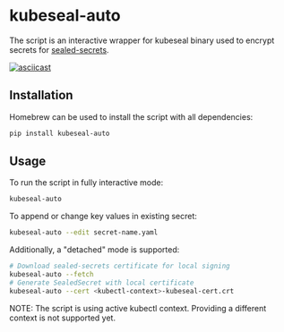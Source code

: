 # kubeseal-auto

The script is an interactive wrapper for kubeseal binary used to encrypt secrets for [sealed-secrets](https://github.com/bitnami-labs/sealed-secrets).

[![asciicast](https://asciinema.org/a/ynpQetDq5gPnKgNhAo5oYH6hK.svg)](https://asciinema.org/a/ynpQetDq5gPnKgNhAo5oYH6hK)

## Installation
Homebrew can be used to install the script with all dependencies:
```bash
pip install kubeseal-auto
```

## Usage

To run the script in fully interactive mode:
```bash
kubeseal-auto
```

To append or change key values in existing secret:
```bash
kubeseal-auto --edit secret-name.yaml
```
Additionally, a "detached" mode is supported:
```bash
# Download sealed-secrets certificate for local signing
kubeseal-auto --fetch
# Generate SealedSecret with local certificate
kubeseal-auto --cert <kubectl-context>-kubeseal-cert.crt
```
NOTE: The script is using active kubectl context. Providing a different context is not supported yet.
